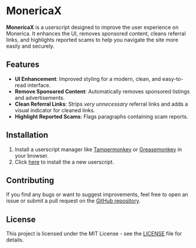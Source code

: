 # MonericaX

**MonericaX** is a userscript designed to improve the user experience on Monerica. It enhances the UI, removes sponsored content, cleans referral links, and highlights reported scams to help you navigate the site more easily and securely.

## Features

- **UI Enhancement**: Improved styling for a modern, clean, and easy-to-read interface.
- **Remove Sponsored Content**: Automatically removes sponsored listings and advertisements.
- **Clean Referral Links**: Strips *very unnecessary* referral links and adds a visual indicator for cleaned links.
- **Highlight Reported Scams**: Flags paragraphs containing scam reports.

## Installation

1. Install a userscript manager like [Tampermonkey](https://www.tampermonkey.net/) or [Greasemonkey](https://www.greasespot.net/) in your browser.
2. Click [here](https://raw.githubusercontent.com/AnonymousMarket/MonericaX/refs/heads/main/src/MonericaX.user.js) to install the a new userscript.

## Contributing

If you find any bugs or want to suggest improvements, feel free to open an issue or submit a pull request on the [GitHub repository](https://github.com/yourusername/MonericaX).

## License

This project is licensed under the MIT License - see the [LICENSE](LICENSE) file for details.
